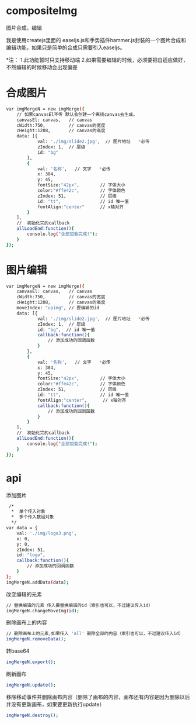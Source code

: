 # compositeImg
图片合成，编辑

我是使用createjs里面的 easeljs.js和手势插件hammer.js封装的一个图片合成和编辑功能，如果只是简单的合成只需要引入easeljs。

*注：
    1.此功能暂时只支持移动端
    2.如果需要编辑的时候，必须要把自适应做好，不然编辑的时候移动会出现偏差



# 合成图片
``` bash
var imgMergeN = new imgMerge({
    // 如果canvasEl不传 默认会创建一个离线canvas去生成。
    canvasEl: canvas,   // canvas
    cWidth:750,         // canvas的宽度
    cHeight:1208,       // canvas的高度
    data: [{ 
            val: './img/slide2.jpg',  // 图片地址   *必传
            zIndex: 1,  // 层级
            id: "bg"
        },
        {
            val: '名称',   // 文字   *必传
            x: 304,
            y: 45,
            fontSize:"42px",        // 字体大小
            color:"#ffe42c",        // 字体颜色
            zIndex: 51,             // 层级
            id: "tt",               // id 唯一值
            fontAlign:"center"      // x轴对齐
        }
    ],
    //  初始化完的callback
    allLoadEnd:function(){   
        console.log("全部加载完成!");
    }
});
```

# 图片编辑
``` bash
var imgMergeN = new imgMerge({
    canvasEl: canvas,   // canvas
    cWidth:750,         // canvas的宽度
    cHeight:1208,       // canvas的高度
    moveIndex: "upimg", // 要编辑的id
    data: [{ 
            val: './img/slide2.jpg',  // 图片地址   *必传
            zIndex: 1,  // 层级
            id: "bg",  // id 唯一值
            callback:function(){
                // 添加成功的回调函数
            }
        },
        {
            val: '名称',   // 文字   *必传
            x: 304,
            y: 45,
            fontSize:"42px",        // 字体大小
            color:"#ffe42c",        // 字体颜色
            zIndex: 51,             // 层级
            id: "tt",               // id 唯一值
            fontAlign:"center",      // x轴对齐
            callback:function(){
                // 添加成功的回调函数
            }
        }
    ],
    //  初始化完的callback
    allLoadEnd:function(){   
        console.log("全部加载完成!");
    }
});
```


# api
添加图片
``` bash
 /*
  *  单个传入对象
  *  多个传入数组对象
  */
var data = {
    val: './img/logo3.png',
    x: 0,
    y: 0,
    zIndex: 51,
    id: "logo",
    callback:function(){
        // 添加成功的回调函数
    }
};
imgMergeN.addData(data);
```

改变编辑的元素
``` bash
// 替换编辑的元素 传入要替换编辑的id（索引也可以，不过建议传入id）
imgMergeN.changeMoveImg(id);
```

删除画布上的内容
``` bash
// 删除画布上的元素,如果传入 'all' 删除全部的内容（索引也可以，不过建议传入id）
imgMergeN.removeData();
```

转base64
``` bash
imgMergeN.export();
```

刷新画布
``` bash
imgMergeN.update();
```


移除移动事件并删除画布内容（删除了画布的内容，画布还有内容是因为删除以后并没有更新画布，如果要更新执行update）
``` bash
imgMergeN.destroy();
```


